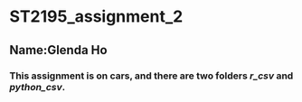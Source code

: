 # ST2195_assignment_2

## Name:Glenda Ho
### This assignment is on cars, and there are two folders *r_csv* and *python_csv*.
